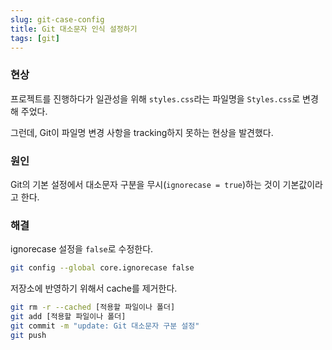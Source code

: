 ```yaml
---
slug: git-case-config
title: Git 대소문자 인식 설정하기
tags: [git]
---
```


### 현상

프로젝트를 진행하다가 일관성을 위해 `styles.css`라는 파일명을 `Styles.css`로 변경해 주었다.

그런데, Git이 파일명 변경 사항을 tracking하지 못하는 현상을 발견했다.

<!--truncate-->

### 원인

Git의 기본 설정에서 대소문자 구분을 무시(`ignorecase = true`)하는 것이 기본값이라고 한다.

### 해결

ignorecase 설정을 `false`로 수정한다.

```bash
git config --global core.ignorecase false
```

저장소에 반영하기 위해서 cache를 제거한다.

```bash
git rm -r --cached [적용할 파일이나 폴더]
git add [적용할 파일이나 폴더]
git commit -m "update: Git 대소문자 구분 설정"
git push
```
